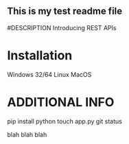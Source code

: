 ## This is my test readme file
#DESCRIPTION
Introducing REST APIs 

# Installation
Windows 32/64
Linux
MacOS

# ADDITIONAL INFO
pip install python
touch app.py
git status

blah blah blah